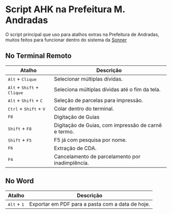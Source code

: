 # Script AHK na Prefeitura M. Andradas

O script principal que uso para atalhos extras na Prefeitura de Andradas, muitos feitos para funcionar dentro do sistema da [Sonner](http://www.sonner.com.br/)

## No Terminal Remoto

| Atalho | Descrição |
| --- | --- |
| <kbd>Alt</kbd> + <kbd>Clique</kbd> | Selecionar múltiplas dívidas. |
| <kbd>Alt</kbd> + <kbd>Shift</kbd> + <kbd>Clique</kbd> | Seleciona múltiplas dívidas até o fim da tela. |
| <kbd>Alt</kbd> + <kbd>Shift</kbd> + <kbd>C</kbd> | Seleção de parcelas para impressão. |
| <kbd>Ctrl</kbd> + <kbd>Shift</kbd> + <kbd>V</kbd> | Colar dentro do terminal. |
| <kbd>F8</kbd> | Digitação de Guias |
| <kbd>Shift</kbd> + <kbd>F8</kbd> | Digitação de Guias, com impressão de carnê e termo. |
| <kbd>Shift</kbd> + <kbd>F5</kbd> | F5 já com pesquisa por nome. |
| <kbd>F6</kbd> | Extração de CDA. |
| <kbd>F4</kbd> | Cancelamento de parcelamento por inadimplência. |

## No Word

| Atalho | Descrição |
| --- | --- |
| <kbd>Alt</kbd> + <kbd>1</kbd> | Exportar em PDF para a pasta com a data de hoje. |